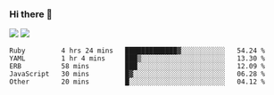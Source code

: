 ### Hi there 👋

<!--
**sasharevzin/sasharevzin** is a ✨ _special_ ✨ repository because its `README.md` (this file) appears on your GitHub profile.

Here are some ideas to get you started:

- 🔭 I’m currently working on ...
- 🌱 I’m currently learning ...
- 👯 I’m looking to collaborate on ...
- 🤔 I’m looking for help with ...
- 💬 Ask me about ...
- 📫 How to reach me: ...
- 😄 Pronouns: ...
- ⚡ Fun fact: ...
-->

![](https://yusufozturk.vercel.app/api?username=sasharevzin&hide_title=true&include_all_commits=true&count_private=true&show_icons=true) ![](https://yusufozturk.vercel.app/api/top-langs/?username=sasharevzin&layout=compact&langs_count=10&hide=apacheconf,coffeescript)

<!--START_SECTION:waka-->
```text
Ruby         4 hrs 24 mins   █████████████▓░░░░░░░░░░░   54.24 % 
YAML         1 hr 4 mins     ███▒░░░░░░░░░░░░░░░░░░░░░   13.30 % 
ERB          58 mins         ███░░░░░░░░░░░░░░░░░░░░░░   12.09 % 
JavaScript   30 mins         █▓░░░░░░░░░░░░░░░░░░░░░░░   06.28 % 
Other        20 mins         █░░░░░░░░░░░░░░░░░░░░░░░░   04.12 % 
```
<!--END_SECTION:waka-->
